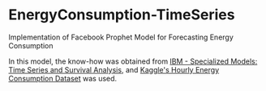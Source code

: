 # EnergyConsumption-TimeSeries
Implementation of Facebook Prophet Model for Forecasting Energy Consumption

In this model, the know-how was obtained from [IBM - Specialized Models: Time Series and Survival Analysis](https://www.coursera.org/learn/time-series-survival-analysis), and [Kaggle's Hourly Energy Consumption Dataset](https://www.kaggle.com/robikscube/hourly-energy-consumption) was used.
